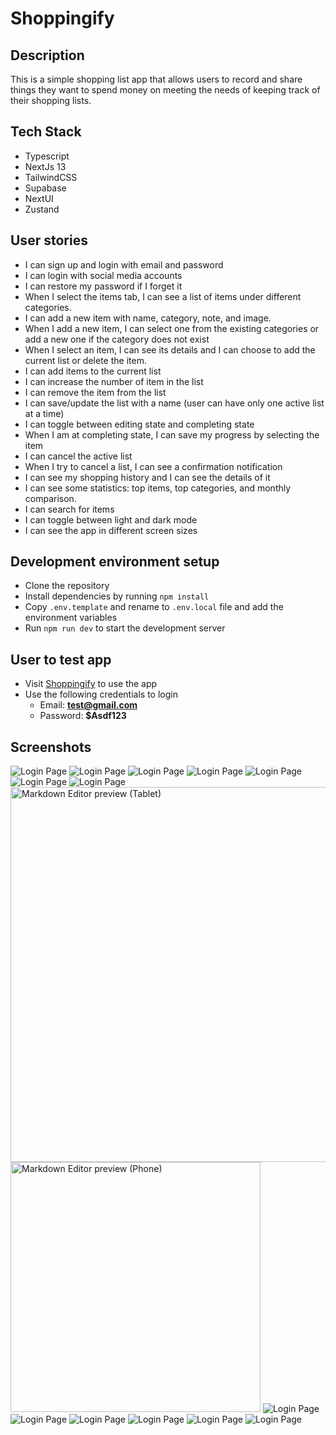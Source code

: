 # Shoppingify

## Description

This is a simple shopping list app that allows users to record and share things they want to spend money on meeting the needs of keeping track of their shopping lists.

## Tech Stack

- Typescript
- NextJs 13
- TailwindCSS
- Supabase
- NextUI
- Zustand

## User stories

- I can sign up and login with email and password
- I can login with social media accounts
- I can restore my password if I forget it
- When I select the items tab, I can see a list of items under different categories.
- I can add a new item with name, category, note, and image.
- When I add a new item, I can select one from the existing categories or add a new one if the category does not exist
- When I select an item, I can see its details and I can choose to add the current list or delete the item.
- I can add items to the current list
- I can increase the number of item in the list
- I can remove the item from the list
- I can save/update the list with a name (user can have only one active list at a time)
- I can toggle between editing state and completing state
- When I am at completing state, I can save my progress by selecting the item
- I can cancel the active list
- When I try to cancel a list, I can see a confirmation notification
- I can see my shopping history and I can see the details of it
- I can see some statistics: top items, top categories, and monthly comparison.
- I can search for items
- I can toggle between light and dark mode
- I can see the app in different screen sizes

## Development environment setup

- Clone the repository
- Install dependencies by running `npm install`
- Copy `.env.template` and rename to `.env.local` file and add the environment variables
- Run `npm run dev` to start the development server

## User to test app

- Visit [Shoppingify](https://shoppingify-blond.vercel.app/) to use the app
- Use the following credentials to login
  - Email: **test@gmail.com**
  - Password: **$Asdf123**

## Screenshots

<img src="./screenshots/login.png" alt="Login Page">
<img src="./screenshots/register.png" alt="Login Page">
<img src="./screenshots/forgot-password.png" alt="Login Page">
<img src="./screenshots/update-password.png" alt="Login Page">
<img src="./screenshots/home-desktop.png" alt="Login Page">
<img src="./screenshots/toggle-theme.png" alt="Login Page">
<img src="./screenshots/home-dark-desktop.png" alt="Login Page">
<img src="./screenshots/home-tablet.png" alt="Markdown Editor preview (Tablet)" width="600">
<img src="./screenshots/home-mobile.png" alt="Markdown Editor preview (Phone)" width="400">
<img src="./screenshots/add-item.png" alt="Login Page">
<img src="./screenshots/shopping-list-desktop.png" alt="Login Page">
<img src="./screenshots/shopping-list-completed.png" alt="Login Page">
<img src="./screenshots/history.png" alt="Login Page">
<img src="./screenshots/history-id.png" alt="Login Page">
<img src="./screenshots/statistics.png" alt="Login Page">
